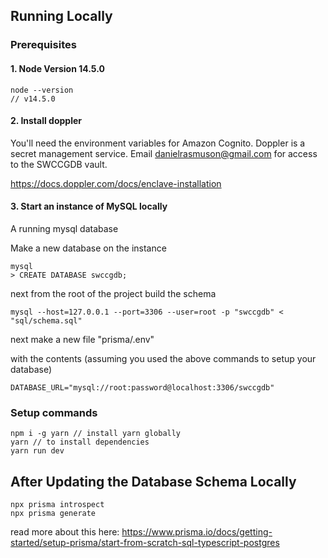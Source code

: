 ## Running Locally

### Prerequisites

#### 1. Node Version 14.5.0

```
node --version
// v14.5.0
```

#### 2. Install doppler

You'll need the environment variables for Amazon Cognito. Doppler is a secret management service. Email danielrasmuson@gmail.com for access to the SWCCGDB vault.

https://docs.doppler.com/docs/enclave-installation

#### 3. Start an instance of MySQL locally

A running mysql database

Make a new database on the instance

```
mysql
> CREATE DATABASE swccgdb;
```

next from the root of the project build the schema

```
mysql --host=127.0.0.1 --port=3306 --user=root -p "swccgdb" < "sql/schema.sql"
```

next make a new file "prisma/.env"

with the contents (assuming you used the above commands to setup your database)

```
DATABASE_URL="mysql://root:password@localhost:3306/swccgdb"
```

### Setup commands

```
npm i -g yarn // install yarn globally
yarn // to install dependencies
yarn run dev
```

## After Updating the Database Schema Locally

```
npx prisma introspect
npx prisma generate
```

read more about this here: https://www.prisma.io/docs/getting-started/setup-prisma/start-from-scratch-sql-typescript-postgres
